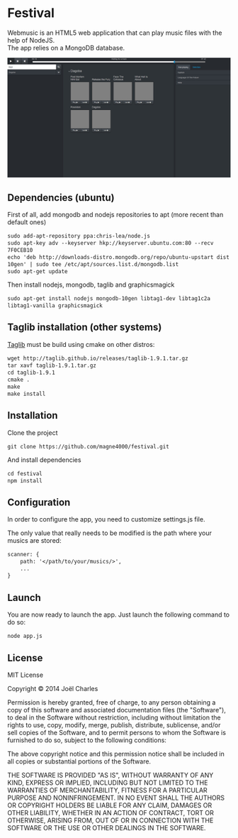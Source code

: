 Festival
========
Webmusic is an HTML5 web application that can play music files with the help of NodeJS.  
The app relies on a MongoDB database.

![Webmusic screenshot](https://github.com/magne4000/magne4000.github.com/raw/master/images/festival.screen1.jpg)

Dependencies (ubuntu)
---------------------
First of all, add mongodb and nodejs repositories to apt (more recent than default ones)

    sudo add-apt-repository ppa:chris-lea/node.js
    sudo apt-key adv --keyserver hkp://keyserver.ubuntu.com:80 --recv 7F0CEB10
    echo 'deb http://downloads-distro.mongodb.org/repo/ubuntu-upstart dist 10gen' | sudo tee /etc/apt/sources.list.d/mongodb.list
    sudo apt-get update

Then install nodejs, mongodb, taglib and graphicsmagick

    sudo apt-get install nodejs mongodb-10gen libtag1-dev libtag1c2a libtag1-vanilla graphicsmagick

Taglib installation (other systems)
-----------------------------------
[Taglib](http://taglib.github.io/) must be build using cmake on other distros:

    wget http://taglib.github.io/releases/taglib-1.9.1.tar.gz
    tar xavf taglib-1.9.1.tar.gz
    cd taglib-1.9.1
    cmake .
    make
    make install

Installation
------------
Clone the project

    git clone https://github.com/magne4000/festival.git

And install dependencies

    cd festival
    npm install

Configuration
-------------
In order to configure the app, you need to customize settings.js file.

The only value that really needs to be modified is the path where your musics are stored:

    scanner: {
        path: '</path/to/your/musics/>',
        ...
    }

Launch
------
You are now ready to launch the app. Just launch the following command to do so:

    node app.js

License
-------
MIT License

Copyright © 2014 Joël Charles

Permission is hereby granted, free of charge, to any person obtaining a copy of
this software and associated documentation files (the "Software"), to deal in
the Software without restriction, including without limitation the rights to
use, copy, modify, merge, publish, distribute, sublicense, and/or sell copies
of the Software, and to permit persons to whom the Software is furnished to do
so, subject to the following conditions:

The above copyright notice and this permission notice shall be included in all
copies or substantial portions of the Software.

THE SOFTWARE IS PROVIDED "AS IS", WITHOUT WARRANTY OF ANY KIND, EXPRESS OR
IMPLIED, INCLUDING BUT NOT LIMITED TO THE WARRANTIES OF MERCHANTABILITY,
FITNESS FOR A PARTICULAR PURPOSE AND NONINFRINGEMENT. IN NO EVENT SHALL THE
AUTHORS OR COPYRIGHT HOLDERS BE LIABLE FOR ANY CLAIM, DAMAGES OR OTHER
LIABILITY, WHETHER IN AN ACTION OF CONTRACT, TORT OR OTHERWISE, ARISING FROM,
OUT OF OR IN CONNECTION WITH THE SOFTWARE OR THE USE OR OTHER DEALINGS IN THE
SOFTWARE.
